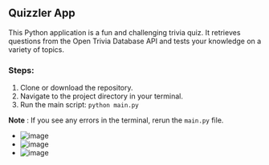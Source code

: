 ## **Quizzler App**

This Python application is a fun and challenging trivia quiz. It retrieves questions from the Open Trivia Database API and tests your knowledge on a variety of topics.

### Steps:

1. Clone or download the repository.
2. Navigate to the project directory in your terminal.
3. Run the main script: ```python main.py```

**Note** : If you see any errors in the terminal, rerun the   ```main.py``` file.

- ![image](https://github.com/PiyushBagde/python-projects/assets/100503136/570b15b1-58c4-4acd-b68c-e8e75b59e6fa)
- ![image](https://github.com/PiyushBagde/python-projects/assets/100503136/a5f3fa08-c255-417a-9a85-b9c80ec9893e)
- ![image](https://github.com/PiyushBagde/python-projects/assets/100503136/f8c08889-f42a-45d9-a4ea-26aa69c9b858)





